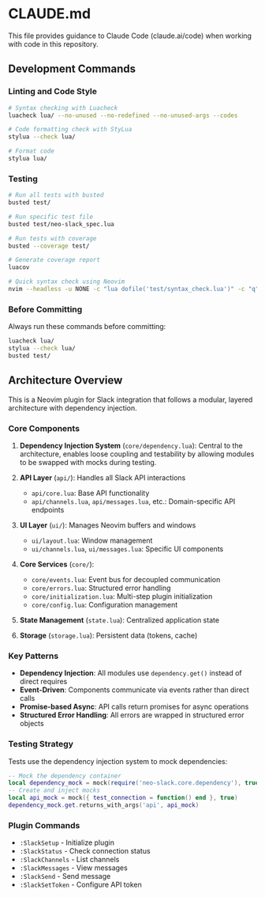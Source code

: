 # CLAUDE.md

This file provides guidance to Claude Code (claude.ai/code) when working with code in this repository.

## Development Commands

### Linting and Code Style
```bash
# Syntax checking with Luacheck
luacheck lua/ --no-unused --no-redefined --no-unused-args --codes

# Code formatting check with StyLua
stylua --check lua/

# Format code
stylua lua/
```

### Testing
```bash
# Run all tests with busted
busted test/

# Run specific test file
busted test/neo-slack_spec.lua

# Run tests with coverage
busted --coverage test/

# Generate coverage report
luacov

# Quick syntax check using Neovim
nvim --headless -u NONE -c "lua dofile('test/syntax_check.lua')" -c "q"
```

### Before Committing
Always run these commands before committing:
```bash
luacheck lua/
stylua --check lua/
busted test/
```

## Architecture Overview

This is a Neovim plugin for Slack integration that follows a modular, layered architecture with dependency injection.

### Core Components

1. **Dependency Injection System** (`core/dependency.lua`): Central to the architecture, enables loose coupling and testability by allowing modules to be swapped with mocks during testing.

2. **API Layer** (`api/`): Handles all Slack API interactions
   - `api/core.lua`: Base API functionality
   - `api/channels.lua`, `api/messages.lua`, etc.: Domain-specific API endpoints

3. **UI Layer** (`ui/`): Manages Neovim buffers and windows
   - `ui/layout.lua`: Window management
   - `ui/channels.lua`, `ui/messages.lua`: Specific UI components

4. **Core Services** (`core/`):
   - `core/events.lua`: Event bus for decoupled communication
   - `core/errors.lua`: Structured error handling
   - `core/initialization.lua`: Multi-step plugin initialization
   - `core/config.lua`: Configuration management

5. **State Management** (`state.lua`): Centralized application state

6. **Storage** (`storage.lua`): Persistent data (tokens, cache)

### Key Patterns

- **Dependency Injection**: All modules use `dependency.get()` instead of direct requires
- **Event-Driven**: Components communicate via events rather than direct calls
- **Promise-based Async**: API calls return promises for async operations
- **Structured Error Handling**: All errors are wrapped in structured error objects

### Testing Strategy

Tests use the dependency injection system to mock dependencies:
```lua
-- Mock the dependency container
local dependency_mock = mock(require('neo-slack.core.dependency'), true)
-- Create and inject mocks
local api_mock = mock({ test_connection = function() end }, true)
dependency_mock.get.returns_with_args('api', api_mock)
```

### Plugin Commands

- `:SlackSetup` - Initialize plugin
- `:SlackStatus` - Check connection status
- `:SlackChannels` - List channels
- `:SlackMessages` - View messages
- `:SlackSend` - Send message
- `:SlackSetToken` - Configure API token